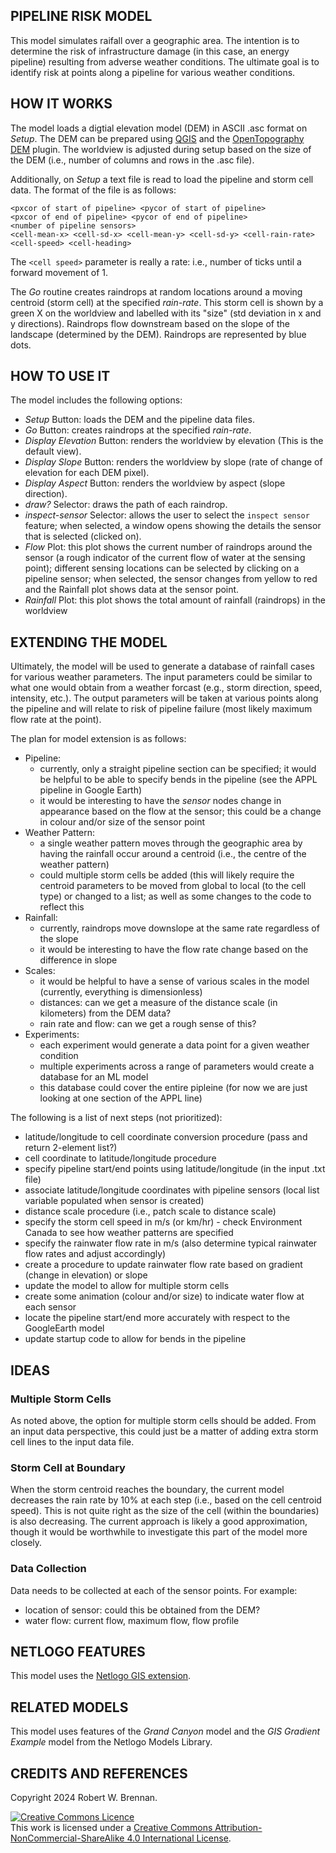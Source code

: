 ## PIPELINE RISK MODEL

This model simulates raifall over a geographic area. The intention is to determine the risk of infrastructure damage (in this case, an energy pipeline) resulting from adverse weather conditions. The ultimate goal is to identify risk at points along a pipeline for various weather conditions.

## HOW IT WORKS

The model loads a digtial elevation model (DEM) in ASCII .asc format on _Setup_. The DEM can be prepared using [QGIS](https://www.qgis.org/) and the [OpenTopography DEM](https://opentopography.org/) plugin. The worldview is adjusted during setup based on the size of the DEM (i.e., number of columns and rows in the .asc file).

Additionally, on _Setup_ a text file is read to load the pipeline and storm cell data. The format of the file is as follows:

```
<pxcor of start of pipeline> <pycor of start of pipeline>
<pxcor of end of pipeline> <pycor of end of pipeline>
<number of pipeline sensors>
<cell-mean-x> <cell-sd-x> <cell-mean-y> <cell-sd-y> <cell-rain-rate> <cell-speed> <cell-heading>
```

The `<cell speed>` parameter is really a rate: i.e., number of ticks until a forward movement of 1.

The _Go_ routine creates raindrops at random locations around a moving centroid (storm cell) at the specified _rain-rate_. This storm cell is shown by a green X on the worldview and labelled with its "size" (std deviation in x and y directions). Raindrops flow downstream based on the slope of the landscape (determined by the DEM). Raindrops are represented by blue dots. 

## HOW TO USE IT

The model includes the following options:

* _Setup_ Button: loads the DEM and the pipeline data files.
* _Go_ Button: creates raindrops at the specified _rain-rate_.
* _Display Elevation_ Button: renders the worldview by elevation (This is the default view).
* _Display Slope_ Button: renders the worldview by slope (rate of change of elevation for each DEM pixel).  
* _Display Aspect_ Button: renders the worldview by aspect (slope direction).
* _draw?_ Selector: draws the path of each raindrop.
* _inspect-sensor_ Selector: allows the user to select the `inspect sensor` feature; when selected, a window opens showing the details the sensor that is selected (clicked on).
* _Flow_ Plot: this plot shows the current number of raindrops around the sensor (a rough indicator of the current flow of water at the sensing point); different sensing locations can be selected by clicking on a pipeline sensor; when selected, the sensor changes from yellow to red and the Rainfall plot shows data at the sensor point.
* _Rainfall_ Plot: this plot shows the total amount of rainfall (raindrops) in the worldview

## EXTENDING THE MODEL

Ultimately, the model will be used to generate a database of rainfall cases for various weather parameters. The input parameters could be similar to what one would obtain from a weather forcast (e.g., storm direction, speed, intensity, etc.). The output parameters will be taken at various points along the pipeline and will relate to risk of pipeline failure (most likely maximum flow rate at the point). 

The plan for model extension is as follows:

  * Pipeline: 
    * currently, only a straight pipeline section can be specified; it would be helpful to be able to specify bends in the pipeline (see the APPL pipeline in Google Earth)
    * it would be interesting to have the _sensor_ nodes change in appearance based on the flow at the sensor; this could be a change in colour and/or size of the sensor point
  * Weather Pattern:
    * a single weather pattern moves through the geographic area by having the rainfall occur around a centroid (i.e., the centre of the weather pattern)
    * could multiple storm cells be added (this will likely require the centroid parameters to be moved from global to local (to the cell type) or changed to a list; as well as some changes to the code to reflect this
  * Rainfall:
    * currently, raindrops move downslope at the same rate regardless of the slope
    * it would be interesting to have the flow rate change based on the difference in slope
  * Scales:
    * it would be helpful to have a sense of various scales in the model (currently, everything is dimensionless)
    * distances: can we get a measure of the distance scale (in kilometers) from the DEM data?
    * rain rate and flow: can we get a rough sense of this?
  * Experiments:
    * each experiment would generate a data point for a given weather condition
    * multiple experiments across a range of parameters would create a database for an ML model
    * this database could cover the entire pipleine (for now we are just looking at one section of the APPL line)

The following is a list of next steps (not prioritized):

  * latitude/longitude to cell coordinate conversion procedure (pass and return 2-element list?)
  * cell coordinate to latitude/longitude procedure
  * specify pipeline start/end points using latitude/longitude (in the input .txt file)
  * associate latitude/longitude coordinates with pipeline sensors (local list variable populated when sensor is created)
  * distance scale procedure (i.e., patch scale to distance scale)
  * specify the storm cell speed in m/s (or km/hr) - check Environment Canada to see how weather patterns are specified
  * specify the rainwater flow rate in m/s (also determine typical rainwater flow rates and adjust accordingly)
  * create a procedure to update rainwater flow rate based on gradient (change in elevation) or slope
  * update the model to allow for multiple storm cells
  * create some animation (colour and/or size) to indicate water flow at each sensor
  * locate the pipeline start/end more accurately with respect to the GoogleEarth model
  * update startup code to allow for bends in the pipeline

## IDEAS

### Multiple Storm Cells

As noted above, the option for multiple storm cells should be added. From an input data perspective, this could just be a matter of adding extra storm cell lines to the input data file.

### Storm Cell at Boundary

When the storm centroid reaches the boundary, the current model decreases the rain rate by 10% at each step (i.e., based on the cell centroid speed). This is not quite right as the size of the cell (within the boundaries) is also decreasing. The current approach is likely a good approximation, though it would be worthwhile to investigate this part of the model more closely.

### Data Collection

Data needs to be collected at each of the sensor points. For example:

  * location of sensor: could this be obtained from the DEM?
  * water flow: current flow, maximum flow, flow profile

## NETLOGO FEATURES

This model uses the [Netlogo GIS extension](https://ccl.northwestern.edu/netlogo/docs/gis.html).

## RELATED MODELS

This model uses features of the _Grand Canyon_ model and the _GIS Gradient Example_ model from the Netlogo Models Library.

## CREDITS AND REFERENCES

Copyright 2024 Robert W. Brennan.

<a rel="license" href="http://creativecommons.org/licenses/by-nc-sa/4.0/"><img alt="Creative Commons Licence" style="border-width:0" src="https://licensebuttons.net/l/by-nc-sa/4.0/88x31.png" /></a><br />This work is licensed under a <a rel="license" href="http://creativecommons.org/licenses/by-nc-sa/4.0/">Creative Commons Attribution-NonCommercial-ShareAlike 4.0 International License</a>.
<!-- 2024 -->